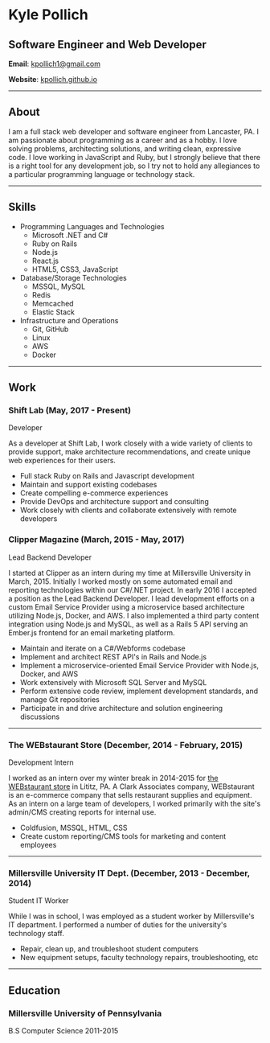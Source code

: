 # Kyle Pollich

## Software Engineer and Web Developer

**Email**: [kpollich1@gmail.com](mailto:kpollich1@gmail.com)

**Website**: [kpollich.github.io](http://kpollich.github.io)

---

## About

I am a full stack web developer and software engineer from Lancaster, PA. I am passionate about programming as a career and as a hobby. I love solving problems, architecting solutions, and writing clean, expressive code. I love working in JavaScript and Ruby, but I strongly believe that there is a right tool for any development job, so I try not to hold any allegiances to a particular programming language or technology stack.

---

## Skills

* Programming Languages and Technologies
  * Microsoft .NET and C#
  * Ruby on Rails
  * Node.js
  * React.js
  * HTML5, CSS3, JavaScript
* Database/Storage Technologies
  * MSSQL, MySQL
  * Redis
  * Memcached
  * Elastic Stack
* Infrastructure and Operations
  * Git, GitHub
  * Linux
  * AWS
  * Docker

---

## Work

### Shift Lab (May, 2017 - Present)

Developer

As a developer at Shift Lab, I work closely with a wide variety of clients to provide support, make architecture recommendations, and create unique web experiences for their users.

* Full stack Ruby on Rails and Javascript development
* Maintain and support existing codebases
* Create compelling e-commerce experiences
* Provide DevOps and architecture support and consulting
* Work closely with clients and collaborate extensively with remote developers

### Clipper Magazine (March, 2015 - May, 2017)

Lead Backend Developer

I started at Clipper as an intern during my time at Millersville University in March, 2015. Initially I worked mostly on some automated email and reporting technologies within our C#/.NET project. In early 2016 I accepted a position as the Lead Backend Developer. I lead development efforts on a custom Email Service Provider using a microservice based architecture utilizing Node.js, Docker, and AWS. I also implemented a third party content integration using Node.js and MySQL, as well as a Rails 5 API serving an Ember.js frontend for an email marketing platform.

* Maintain and iterate on a C#/Webforms codebase
* Implement and architect REST API's in Rails and Node.js
* Implement a microservice-oriented Email Service Provider with Node.js, Docker, and AWS
* Work extensively with Microsoft SQL Server and MySQL
* Perform extensive code review, implement development standards, and manage Git repositories
* Participate in and drive architecture and solution engineering discussions

---

### The WEBstaurant Store (December, 2014 - February, 2015)

Development Intern

I worked as an intern over my winter break in 2014-2015 for [the WEBstaurant store](http://www.webstaurantstore.com/) in Lititz, PA. A Clark Associates company, WEBstaurant is an e-commerce company that sells restaurant supplies and equipment. As an intern on a large team of developers, I worked primarily with the site's admin/CMS creating reports for internal use.

* Coldfusion, MSSQL, HTML, CSS
* Create custom reporting/CMS tools for marketing and content employees

---

### Millersville University IT Dept. (December, 2013 - December, 2014)

Student IT Worker

While I was in school, I was employed as a student worker by Millersville's IT department. I performed a number of duties for the university's technology staff.

* Repair, clean up, and troubleshoot student computers
* New equipment setups, faculty technology repairs, troubleshooting, etc

---

## Education

### Millersville University of Pennsylvania

B.S Computer Science 2011-2015